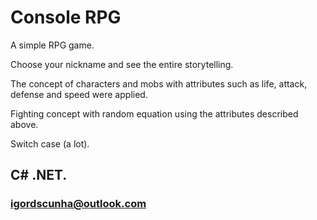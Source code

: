 ﻿# Console RPG

A simple RPG game.

Choose your nickname and see the entire storytelling.

The concept of characters and mobs with attributes such as life, attack, defense and speed were applied.

Fighting concept with random equation using the attributes described above.

Switch case (a lot).

## C# .NET.

### igordscunha@outlook.com
